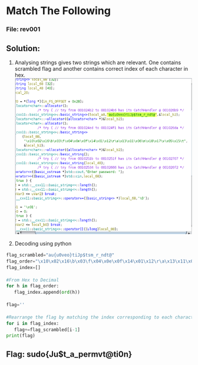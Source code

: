 # Match The Following

### File: rev001

## Solution:

1. Analysing strings gives two strings which are relevant. One contains scrambled flag and another contains correct index of each character in hex.
![disassemble](./decompile.png)

2. Decoding using python
```python
flag_scrambled="au{u0veo}tiJp$tsm_r_ndt@"
flag_order="\x10\x02\x16\b\x03\f\x04\x0e\x0f\x14\x01\x12\r\a\x13\x11\x06\n\x18\x17\v\x05\x15\t"
flag_index=[]

#From Hex to Decimal
for h in flag_order:
   flag_index.append(ord(h)) 

flag=''

#Rearrange the flag by matching the index corresponding to each character
for i in flag_index:
   flag+=flag_scrambled[i-1]
print(flag)
```
## Flag: sudo{Ju$t_a_permvt@ti0n}
